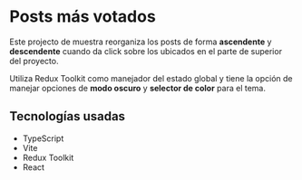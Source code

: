 # Posts más votados

Este projecto de muestra reorganiza los posts de forma **ascendente** y **descendente** cuando da click sobre los ubicados en el parte de superior del proyecto.

Utiliza Redux Toolkit como manejador del estado global y tiene la opción de manejar opciones de **modo oscuro** y **selector de color** para el tema.

## Tecnologías usadas

* TypeScript
* Vite
* Redux Toolkit
* React